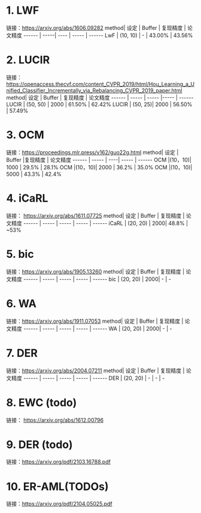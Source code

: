 
# 1. LWF
链接：https://arxiv.org/abs/1606.09282
method| 设定 | Buffer | 复现精度 | 论文精度
------ | -----| ---- | ----- | ------
LwF | (10, 10) | - | 43.00% | 43.56%


# 2. LUCIR 
链接：https://openaccess.thecvf.com/content_CVPR_2019/html/Hou_Learning_a_Unified_Classifier_Incrementally_via_Rebalancing_CVPR_2019_paper.html
method| 设定 | Buffer | 复现精度 | 论文精度
------ | ----- | ----- |----- | ------
LUCIR  | (50, 50) | 2000 | 61.50% | 62.42%
LUCIR   | (50, 25)| 2000 | 56.50% | 57.49%

# 3. OCM 
链接：https://proceedings.mlr.press/v162/guo22g.html
method| 设定 | Buffer |复现精度 | 论文精度
------ | ----- | ----| ----- | ------
OCM  |(10，10)| 1000 | 29.5% | 28.1%
OCM  |(10，10)| 2000 | 36.2% | 35.0%
OCM  |(10，10)| 5000 | 43.3% | 42.4%

# 4. iCaRL  
链接： https://arxiv.org/abs/1611.07725
method| 设定 | Buffer | 复现精度 | 论文精度
------ | ----- | ----- | ----- | ------
iCaRL | (20, 20) | 2000| 48.8% | ~53%

# 5. bic 
链接：https://arxiv.org/abs/1905.13260
method| 设定 | Buffer | 复现精度 | 论文精度
------ | ----- | ----- | ----- | ------
bic | (20, 20) | 2000| - | -

# 6. WA 
链接：https://arxiv.org/abs/1911.07053
method| 设定 | Buffer | 复现精度 | 论文精度
------ | ----- | ----- | ----- | ------
WA | (20, 20) | 2000| - | -

# 7. DER 
链接：https://arxiv.org/abs/2004.07211
method| 设定 | Buffer | 复现精度 | 论文精度
------ | ----- | ----- | ----- | ------
DER | (20, 20) | - | - | -

# 8. EWC (todo)
链接： https://arxiv.org/abs/1612.00796

# 9. DER (todo)
链接：https://arxiv.org/pdf/2103.16788.pdf

# 10. ER-AML(TODOs)
链接：https://arxiv.org/pdf/2104.05025.pdf